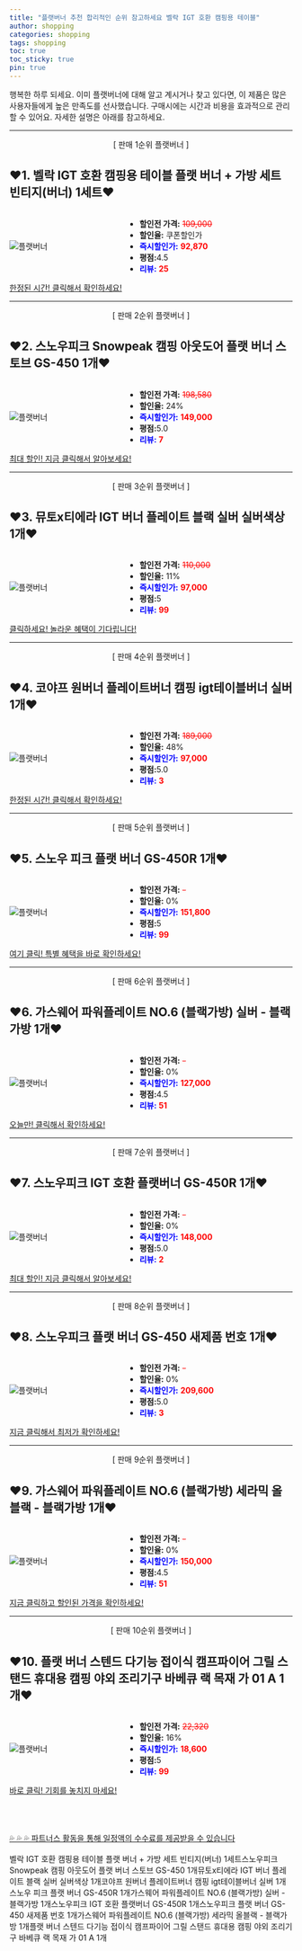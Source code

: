 ```yaml
---
title: "플랫버너 추천 합리적인 순위 참고하세요 벨락 IGT 호환 캠핑용 테이블"
author: shopping
categories: shopping
tags: shopping
toc: true
toc_sticky: true
pin: true
---
```

행복한 하루 되세요. 이미 플랫버너에 대해 알고 계시거나 찾고 있다면, 이 제품은 많은 사용자들에게 높은 만족도를 선사했습니다. 구매시에는 시간과 비용을 효과적으로 관리할 수 있어요. 자세한 설명은 아래를 참고하세요.

---
<p class="toplist" style="margin: 0 auto; display: block; width: fit-content;">[ 판매 1순위 플랫버너 ]</p>

<h2><strong>❤️1. 벨락 IGT 호환 캠핑용 테이블 플랫 버너 + 가방 세트 빈티지(버너) 1세트❤️</strong></h2>

<div style="display: flex; align-items: center;">
    <div style="flex: 0.4;">
        <img src="https://thumbnail6.coupangcdn.com/thumbnails/remote/230x230ex/image/retail/images/2023/09/21/16/4/c8413125-7b47-4912-8d6a-e0cd83a61a75.jpg" alt="플랫버너" style="max-width: 100%;">
    </div>
    <div style="flex: 0.6; margin-left: 10px;">
        <ul>
            <li><strong>할인전 가격:</strong> <del style="color: red;">109,000</del></li>
            <li><strong>할인율:</strong> 쿠폰할인가</li>
            <li><span style='color:blue'><strong>즉시할인가:</strong></span> <span style='color:red'><strong>92,870</strong></span></li>
            <li><strong>평점:</strong>4.5</li>
            <li><span style='color:blue'><strong>리뷰:</strong></span> <span style='color:red'><strong>25</strong></span></li>
        </ul>
    </div>
</div>
<div class="center">
    <a href="https://selin100587001.github.io?lptag=AF9450613&subid=githubio&pageKey=7613071794&traceid=V0-153&itemId=20167373171&vendorItemId=87259660285" class="myButton">
        한정된 시간! 클릭해서 확인하세요!
    </a>
</div>


---
<p class="toplist" style="margin: 0 auto; display: block; width: fit-content;">[ 판매 2순위 플랫버너 ]</p>

<h2><strong>❤️2. 스노우피크 Snowpeak 캠핑 아웃도어 플랫 버너 스토브 GS-450 1개❤️</strong></h2>

<div style="display: flex; align-items: center;">
    <div style="flex: 0.4;">
        <img src="https://thumbnail9.coupangcdn.com/thumbnails/remote/230x230ex/image/vendor_inventory/022c/b8b65288f0a6f590dbfba9b1fca06abd2dd82f7fb56ac4ae4a5247aee28a.png" alt="플랫버너" style="max-width: 100%;">
    </div>
    <div style="flex: 0.6; margin-left: 10px;">
        <ul>
            <li><strong>할인전 가격:</strong> <del style="color: red;">198,580</del></li>
            <li><strong>할인율:</strong> 24%</li>
            <li><span style='color:blue'><strong>즉시할인가:</strong></span> <span style='color:red'><strong>149,000</strong></span></li>
            <li><strong>평점:</strong>5.0</li>
            <li><span style='color:blue'><strong>리뷰:</strong></span> <span style='color:red'><strong>7</strong></span></li>
        </ul>
    </div>
</div>
<div class="center">
    <a href="https://selin100587001.github.io?lptag=AF9450613&subid=githubio&pageKey=6614598922&traceid=V0-153&itemId=20690801118&vendorItemId=87372641881" class="myButton">
        최대 할인! 지금 클릭해서 알아보세요!
    </a>
</div>


---
<p class="toplist" style="margin: 0 auto; display: block; width: fit-content;">[ 판매 3순위 플랫버너 ]</p>

<h2><strong>❤️3. 뮤토x티에라 IGT 버너 플레이트 블랙 실버 실버색상 1개❤️</strong></h2>

<div style="display: flex; align-items: center;">
    <div style="flex: 0.4;">
        <img src="https://thumbnail8.coupangcdn.com/thumbnails/remote/230x230ex/image/vendor_inventory/eb8e/aea6c663ae137f0229203811b9cdc70050be07630751327c3a44e23e963d.jpg" alt="플랫버너" style="max-width: 100%;">
    </div>
    <div style="flex: 0.6; margin-left: 10px;">
        <ul>
            <li><strong>할인전 가격:</strong> <del style="color: red;">110,000</del></li>
            <li><strong>할인율:</strong> 11%</li>
            <li><span style='color:blue'><strong>즉시할인가:</strong></span> <span style='color:red'><strong>97,000</strong></span></li>
            <li><strong>평점:</strong>5</li>
            <li><span style='color:blue'><strong>리뷰:</strong></span> <span style='color:red'><strong>99</strong></span></li>
        </ul>
    </div>
</div>
<div class="center">
    <a href="https://selin100587001.github.io?lptag=AF9450613&subid=githubio&pageKey=8220539554&traceid=V0-153&itemId=23626093077&vendorItemId=90173350797" class="myButton">
        클릭하세요! 놀라운 혜택이 기다립니다!
    </a>
</div>


---
<p class="toplist" style="margin: 0 auto; display: block; width: fit-content;">[ 판매 4순위 플랫버너 ]</p>

<h2><strong>❤️4. 코야프 원버너 플레이트버너 캠핑 igt테이블버너 실버 1개❤️</strong></h2>

<div style="display: flex; align-items: center;">
    <div style="flex: 0.4;">
        <img src="https://thumbnail8.coupangcdn.com/thumbnails/remote/230x230ex/image/vendor_inventory/7bf1/f7cdd9592d9e98571ce40a0ebf4dd45fe31e3fc4b1ad7e0d85dc808ceafc.jpg" alt="플랫버너" style="max-width: 100%;">
    </div>
    <div style="flex: 0.6; margin-left: 10px;">
        <ul>
            <li><strong>할인전 가격:</strong> <del style="color: red;">189,000</del></li>
            <li><strong>할인율:</strong> 48%</li>
            <li><span style='color:blue'><strong>즉시할인가:</strong></span> <span style='color:red'><strong>97,000</strong></span></li>
            <li><strong>평점:</strong>5.0</li>
            <li><span style='color:blue'><strong>리뷰:</strong></span> <span style='color:red'><strong>3</strong></span></li>
        </ul>
    </div>
</div>
<div class="center">
    <a href="https://selin100587001.github.io?lptag=AF9450613&subid=githubio&pageKey=8055361021&traceid=V0-153&itemId=22605637615&vendorItemId=89647247990" class="myButton">
        한정된 시간! 클릭해서 확인하세요!
    </a>
</div>


---
<p class="toplist" style="margin: 0 auto; display: block; width: fit-content;">[ 판매 5순위 플랫버너 ]</p>

<h2><strong>❤️5. 스노우 피크 플랫 버너 GS-450R 1개❤️</strong></h2>

<div style="display: flex; align-items: center;">
    <div style="flex: 0.4;">
        <img src="https://thumbnail10.coupangcdn.com/thumbnails/remote/230x230ex/image/vendor_inventory/cc81/6ad0af6c8784661586756d19551c67836273ca8fe52014e90ebb53dba9f7.jpg" alt="플랫버너" style="max-width: 100%;">
    </div>
    <div style="flex: 0.6; margin-left: 10px;">
        <ul>
            <li><strong>할인전 가격:</strong> <del style="color: red;">-</del></li>
            <li><strong>할인율:</strong> 0%</li>
            <li><span style='color:blue'><strong>즉시할인가:</strong></span> <span style='color:red'><strong>151,800</strong></span></li>
            <li><strong>평점:</strong>5</li>
            <li><span style='color:blue'><strong>리뷰:</strong></span> <span style='color:red'><strong>99</strong></span></li>
        </ul>
    </div>
</div>
<div class="center">
    <a href="https://selin100587001.github.io?lptag=AF9450613&subid=githubio&pageKey=7560649796&traceid=V0-153&itemId=19918142694&vendorItemId=87017909905" class="myButton">
        여기 클릭! 특별 혜택을 바로 확인하세요!
    </a>
</div>


---
<p class="toplist" style="margin: 0 auto; display: block; width: fit-content;">[ 판매 6순위 플랫버너 ]</p>

<h2><strong>❤️6. 가스웨어 파워플레이트 NO.6 (블랙가방) 실버 - 블랙가방 1개❤️</strong></h2>

<div style="display: flex; align-items: center;">
    <div style="flex: 0.4;">
        <img src="https://thumbnail8.coupangcdn.com/thumbnails/remote/230x230ex/image/vendor_inventory/0f41/3e53b44d622efe5940aa7412a8d6fbba8a34aec4438a0a5d27a9e5206118.jpg" alt="플랫버너" style="max-width: 100%;">
    </div>
    <div style="flex: 0.6; margin-left: 10px;">
        <ul>
            <li><strong>할인전 가격:</strong> <del style="color: red;">-</del></li>
            <li><strong>할인율:</strong> 0%</li>
            <li><span style='color:blue'><strong>즉시할인가:</strong></span> <span style='color:red'><strong>127,000</strong></span></li>
            <li><strong>평점:</strong>4.5</li>
            <li><span style='color:blue'><strong>리뷰:</strong></span> <span style='color:red'><strong>51</strong></span></li>
        </ul>
    </div>
</div>
<div class="center">
    <a href="https://selin100587001.github.io?lptag=AF9450613&subid=githubio&pageKey=6466064447&traceid=V0-153&itemId=14093796465&vendorItemId=83686664194" class="myButton">
        오늘만! 클릭해서 확인하세요!
    </a>
</div>


---
<p class="toplist" style="margin: 0 auto; display: block; width: fit-content;">[ 판매 7순위 플랫버너 ]</p>

<h2><strong>❤️7. 스노우피크 IGT 호환 플랫버너 GS-450R 1개❤️</strong></h2>

<div style="display: flex; align-items: center;">
    <div style="flex: 0.4;">
        <img src="https://thumbnail7.coupangcdn.com/thumbnails/remote/230x230ex/image/vendor_inventory/39e9/bd0c506249abbb4a28a98c0ce60ce11651db083da7797777ead3087a5a09.jpeg" alt="플랫버너" style="max-width: 100%;">
    </div>
    <div style="flex: 0.6; margin-left: 10px;">
        <ul>
            <li><strong>할인전 가격:</strong> <del style="color: red;">-</del></li>
            <li><strong>할인율:</strong> 0%</li>
            <li><span style='color:blue'><strong>즉시할인가:</strong></span> <span style='color:red'><strong>148,000</strong></span></li>
            <li><strong>평점:</strong>5.0</li>
            <li><span style='color:blue'><strong>리뷰:</strong></span> <span style='color:red'><strong>2</strong></span></li>
        </ul>
    </div>
</div>
<div class="center">
    <a href="https://selin100587001.github.io?lptag=AF9450613&subid=githubio&pageKey=7338115809&traceid=V0-153&itemId=18853989938&vendorItemId=85983204547" class="myButton">
        최대 할인! 지금 클릭해서 알아보세요!
    </a>
</div>


---
<p class="toplist" style="margin: 0 auto; display: block; width: fit-content;">[ 판매 8순위 플랫버너 ]</p>

<h2><strong>❤️8. 스노우피크 플랫 버너 GS-450 새제품 번호 1개❤️</strong></h2>

<div style="display: flex; align-items: center;">
    <div style="flex: 0.4;">
        <img src="https://thumbnail8.coupangcdn.com/thumbnails/remote/230x230ex/image/vendor_inventory/d720/a872fecd455fe8cc10f06daced087de3a57c44d971799410d562069f4019.jpg" alt="플랫버너" style="max-width: 100%;">
    </div>
    <div style="flex: 0.6; margin-left: 10px;">
        <ul>
            <li><strong>할인전 가격:</strong> <del style="color: red;">-</del></li>
            <li><strong>할인율:</strong> 0%</li>
            <li><span style='color:blue'><strong>즉시할인가:</strong></span> <span style='color:red'><strong>209,600</strong></span></li>
            <li><strong>평점:</strong>5.0</li>
            <li><span style='color:blue'><strong>리뷰:</strong></span> <span style='color:red'><strong>3</strong></span></li>
        </ul>
    </div>
</div>
<div class="center">
    <a href="https://selin100587001.github.io?lptag=AF9450613&subid=githubio&pageKey=6368542744&traceid=V0-153&itemId=19543031413&vendorItemId=86651281727" class="myButton">
        지금 클릭해서 최저가 확인하세요!
    </a>
</div>


---
<p class="toplist" style="margin: 0 auto; display: block; width: fit-content;">[ 판매 9순위 플랫버너 ]</p>

<h2><strong>❤️9. 가스웨어 파워플레이트 NO.6 (블랙가방) 세라믹 올블랙 - 블랙가방 1개❤️</strong></h2>

<div style="display: flex; align-items: center;">
    <div style="flex: 0.4;">
        <img src="https://thumbnail6.coupangcdn.com/thumbnails/remote/230x230ex/image/vendor_inventory/8205/2eee5f7890b4f76c563511e87423b9cf2190a5211897892072f7ebee484d.jpg" alt="플랫버너" style="max-width: 100%;">
    </div>
    <div style="flex: 0.6; margin-left: 10px;">
        <ul>
            <li><strong>할인전 가격:</strong> <del style="color: red;">-</del></li>
            <li><strong>할인율:</strong> 0%</li>
            <li><span style='color:blue'><strong>즉시할인가:</strong></span> <span style='color:red'><strong>150,000</strong></span></li>
            <li><strong>평점:</strong>4.5</li>
            <li><span style='color:blue'><strong>리뷰:</strong></span> <span style='color:red'><strong>51</strong></span></li>
        </ul>
    </div>
</div>
<div class="center">
    <a href="https://selin100587001.github.io?lptag=AF9450613&subid=githubio&pageKey=6466064447&traceid=V0-153&itemId=14093797024&vendorItemId=83686664204" class="myButton">
        지금 클릭하고 할인된 가격을 확인하세요!
    </a>
</div>


---
<p class="toplist" style="margin: 0 auto; display: block; width: fit-content;">[ 판매 10순위 플랫버너 ]</p>

<h2><strong>❤️10. 플랫 버너 스텐드 다기능 접이식 캠프파이어 그릴 스탠드 휴대용 캠핑 야외 조리기구 바베큐 랙 목재 가 01 A 1개❤️</strong></h2>

<div style="display: flex; align-items: center;">
    <div style="flex: 0.4;">
        <img src="https://thumbnail6.coupangcdn.com/thumbnails/remote/230x230ex/image/vendor_inventory/ef12/d8f3e91cffa747cb5cf2e701ad9388b70f04bb8acbf94b4bb3ad5e978280.jpg" alt="플랫버너" style="max-width: 100%;">
    </div>
    <div style="flex: 0.6; margin-left: 10px;">
        <ul>
            <li><strong>할인전 가격:</strong> <del style="color: red;">22,320</del></li>
            <li><strong>할인율:</strong> 16%</li>
            <li><span style='color:blue'><strong>즉시할인가:</strong></span> <span style='color:red'><strong>18,600</strong></span></li>
            <li><strong>평점:</strong>5</li>
            <li><span style='color:blue'><strong>리뷰:</strong></span> <span style='color:red'><strong>99</strong></span></li>
        </ul>
    </div>
</div>
<div class="center">
    <a href="https://selin100587001.github.io?lptag=AF9450613&subid=githubio&pageKey=7513312177&traceid=V0-153&itemId=19691006681&vendorItemId=90767928270" class="myButton">
        바로 클릭! 기회를 놓치지 마세요!
    </a>
</div>

<br><br><br>[💦 💦 💦 파트너스 활동을 통해 일정액의 수수료를 제공받을 수 있습니다](https://link.coupang.com/a/bcpT2c)<br><br>벨락 IGT 호환 캠핑용 테이블 플랫 버너 + 가방 세트 빈티지(버너) 1세트스노우피크 Snowpeak 캠핑 아웃도어 플랫 버너 스토브 GS-450 1개뮤토x티에라 IGT 버너 플레이트 블랙 실버 실버색상 1개코야프 원버너 플레이트버너 캠핑 igt테이블버너 실버 1개스노우 피크 플랫 버너 GS-450R 1개가스웨어 파워플레이트 NO.6 (블랙가방) 실버 - 블랙가방 1개스노우피크 IGT 호환 플랫버너 GS-450R 1개스노우피크 플랫 버너 GS-450 새제품 번호 1개가스웨어 파워플레이트 NO.6 (블랙가방) 세라믹 올블랙 - 블랙가방 1개플랫 버너 스텐드 다기능 접이식 캠프파이어 그릴 스탠드 휴대용 캠핑 야외 조리기구 바베큐 랙 목재 가 01 A 1개